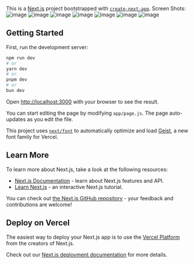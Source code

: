 
This is a [Next.js](https://nextjs.org) project bootstrapped with [`create-next-app`](https://github.com/vercel/next.js/tree/canary/packages/create-next-app).
Screen Shots:
![image](https://github.com/user-attachments/assets/55cedc51-65ea-4506-8bff-1e0259a7481a)
![image](https://github.com/user-attachments/assets/c14cabcb-f075-4bc0-accf-50695f17aa4c)
![image](https://github.com/user-attachments/assets/b8f953ee-905c-4c1a-aaa9-0a38885640b0)
![image](https://github.com/user-attachments/assets/f463544a-168c-4188-a7fe-10dd367809f0)
![image](https://github.com/user-attachments/assets/aeb92897-dca6-4f9a-a156-da98ddab7ff3)
![image](https://github.com/user-attachments/assets/da815862-0077-4de7-891c-258ae0f8ad32)
![image](https://github.com/user-attachments/assets/fe54ba7a-facb-4ab7-bbd6-faea22a39d59)







## Getting Started

First, run the development server:

```bash
npm run dev
# or
yarn dev
# or
pnpm dev
# or
bun dev
```

Open [http://localhost:3000](http://localhost:3000) with your browser to see the result.

You can start editing the page by modifying `app/page.js`. The page auto-updates as you edit the file.

This project uses [`next/font`](https://nextjs.org/docs/app/building-your-application/optimizing/fonts) to automatically optimize and load [Geist](https://vercel.com/font), a new font family for Vercel.

## Learn More

To learn more about Next.js, take a look at the following resources:

- [Next.js Documentation](https://nextjs.org/docs) - learn about Next.js features and API.
- [Learn Next.js](https://nextjs.org/learn) - an interactive Next.js tutorial.

You can check out [the Next.js GitHub repository](https://github.com/vercel/next.js) - your feedback and contributions are welcome!

## Deploy on Vercel

The easiest way to deploy your Next.js app is to use the [Vercel Platform](https://vercel.com/new?utm_medium=default-template&filter=next.js&utm_source=create-next-app&utm_campaign=create-next-app-readme) from the creators of Next.js.

Check out our [Next.js deployment documentation](https://nextjs.org/docs/app/building-your-application/deploying) for more details.
